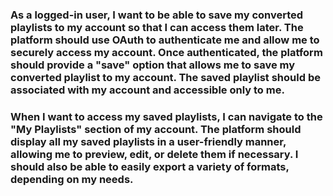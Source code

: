 ###  As a logged-in user, I want to be able to save my converted playlists to my account so that I can access them later. The platform should use OAuth to authenticate me and allow me to securely access my account. Once authenticated, the platform should provide a "save" option that allows me to save my converted playlist to my account. The saved playlist should be associated with my account and accessible only to me.

### When I want to access my saved playlists, I can navigate to the "My Playlists" section of my account. The platform should display all my saved playlists in a user-friendly manner, allowing me to preview, edit, or delete them if necessary. I should also be able to easily export a variety of formats, depending on my needs.